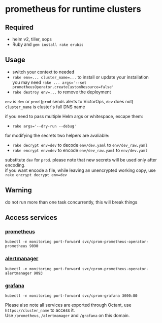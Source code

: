 # prometheus for runtime clusters

## Required
* helm v2, tiller, sops
* Ruby and `gem install rake erubis`

## Usage
* switch your context to needed
* `rake env=... cluster_name=...` to install or update your installation  
  you may need `rake ... args='--set prometheusOperator.createCustomResource=false'`
* `rake destroy env=...` to remove the deployment

`env` is `dev` or `prod` (`prod` sends alerts to VictorOps, `dev` does not)  
`cluster_name` is cluster's full DNS name

if you need to pass multiple Helm args or whitespace, escape them:
* `rake args='--dry-run --debug'`

for modifying the secrets two helpers are avaliable:
* `rake decrypt env=dev` to decode `env/dev.yaml` to `env/dev_raw.yaml`
* `rake encrypt env=dev` to encode `env/dev_raw.yaml` to `env/dev.yaml`

substitute `dev` for `prod`. please note that new secrets will be used only after encoding.  
if you want encode a file, while leaving an unencrypted working copy, use `rake encrypt decrypt env=dev`

## Warning
do not run more than one task concurrently, this will break things

## Access services

### [prometheus](http://localhost:9090/prometheus/)
`kubectl -n monitoring port-forward svc/cprom-prometheus-operator-prometheus 9090`

### [alertmanager](http://localhost:9093/alertmanager/)
`kubectl -n monitoring port-forward svc/cprom-prometheus-operator-alertmanager 9093`

### [grafana](http://localhost:3000/grafana/)
`kubectl -n monitoring port-forward svc/cprom-grafana 3000:80`

Please also note all services are exported through Octant, use `https://cluster_name` to access it.  
Use `/prometheus`, `/alertmanager` and `/grafana` on this domain.
